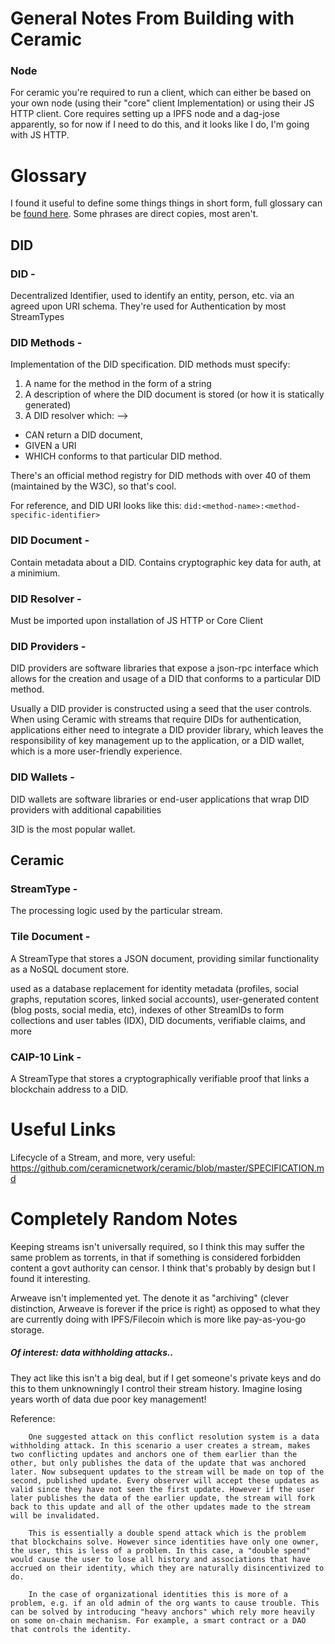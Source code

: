 # General Notes From Building with Ceramic

### Node

For ceramic you're required to run a client, which can either be based on your own node (using their "core" client Implementation) or using their JS HTTP client. Core requires setting up a IPFS node and a dag-jose apparently, so for now if I need to do this, and it looks like I do, I'm going with JS HTTP.

# Glossary

I found it useful to define some things things in short form, full glossary can be [found here](https://developers.ceramic.network/learn/glossary/). Some phrases are direct copies, most aren't.

## DID

### DID -

Decentralized Identifier, used to identify an entity, person, etc. via an agreed upon URI schema. They're used for Authentication by most StreamTypes

### DID Methods -

Implementation of the DID specification. DID methods must specify:

1. A name for the method in the form of a string
2. A description of where the DID document is stored (or how it is statically generated)
3. A DID resolver which: -->

- CAN return a DID document,
- GIVEN a URI
- WHICH conforms to that particular DID method.

There's an official method registry for DID methods with over 40 of them (maintained by the W3C), so that's cool.

For reference, and DID URI looks like this:
`did:<method-name>:<method-specific-identifier>`

### DID Document -

Contain metadata about a DID. Contains cryptographic key data for auth, at a minimium.

### DID Resolver -

Must be imported upon installation of JS HTTP or Core Client

### DID Providers -

DID providers are software libraries that expose a json-rpc interface which allows for the creation and usage of a DID that conforms to a particular DID method.

Usually a DID provider is constructed using a seed that the user controls. When using Ceramic with streams that require DIDs for authentication, applications either need to integrate a DID provider library, which leaves the responsibility of key management up to the application, or a DID wallet, which is a more user-friendly experience.

### DID Wallets -

DID wallets are software libraries or end-user applications that wrap DID providers with additional capabilities

3ID is the most popular wallet.

## Ceramic

### StreamType -

The processing logic used by the particular stream.

### Tile Document -

A StreamType that stores a JSON document, providing similar functionality as a NoSQL document store.

used as a database replacement for identity metadata (profiles, social graphs, reputation scores, linked social accounts), user-generated content (blog posts, social media, etc), indexes of other StreamIDs to form collections and user tables (IDX), DID documents, verifiable claims, and more

### CAIP-10 Link -

A StreamType that stores a cryptographically verifiable proof that links a blockchain address to a DID.

# Useful Links

Lifecycle of a Stream, and more, very useful: https://github.com/ceramicnetwork/ceramic/blob/master/SPECIFICATION.md

# Completely Random Notes

Keeping streams isn't universally required, so I think this may suffer the same problem as torrents, in that if something is considered forbidden content a govt authority can censor. I think that's probably by design but I found it interesting.

Arweave isn't implemented yet. The denote it as "archiving" (clever distinction, Arweave is forever if the price is right) as opposed to what they are currently doing with IPFS/Filecoin which is more like pay-as-you-go storage.

##### Of interest: data withholding attacks..

They act like this isn't a big deal, but if I get someone's private keys and do this to them unknowningly I control their stream history. Imagine losing years worth of data due poor key management!

Reference:

        One suggested attack on this conflict resolution system is a data withholding attack. In this scenario a user creates a stream, makes two conflicting updates and anchors one of them earlier than the other, but only publishes the data of the update that was anchored later. Now subsequent updates to the stream will be made on top of the second, published update. Every observer will accept these updates as valid since they have not seen the first update. However if the user later publishes the data of the earlier update, the stream will fork back to this update and all of the other updates made to the stream will be invalidated.

        This is essentially a double spend attack which is the problem that blockchains solve. However since identities have only one owner, the user, this is less of a problem. In this case, a "double spend" would cause the user to lose all history and associations that have accrued on their identity, which they are naturally disincentivized to do.

        In the case of organizational identities this is more of a problem, e.g. if an old admin of the org wants to cause trouble. This can be solved by introducing "heavy anchors" which rely more heavily on some on-chain mechanism. For example, a smart contract or a DAO that controls the identity.
